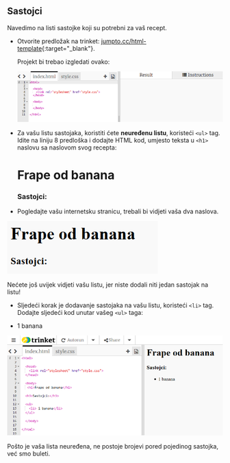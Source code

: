 ## Sastojci

Navedimo na listi sastojke koji su potrebni za vaš recept.

+ Otvorite predložak na trinket: [jumpto.cc/html-template](http://jumpto.cc/html-template){:target="_blank"}.
    
    Projekt bi trebao izgledati ovako:
    
    ![screenshot](images/recipe-starter.png)

+ Za vašu listu sastojaka, koristiti ćete **neuređenu listu**, koristeći `<ul>` tag. Idite na liniju 8 predloška i dodajte HTML kod, umjesto teksta u `<h1>` naslovu sa naslovom svog recepta:

    <h1>Frape od banana</h1>
    
    <h3>Sastojci:</h3>
    
    <ul>
    
    </ul>
    

+ Pogledajte vašu internetsku stranicu, trebali bi vidjeti vaša dva naslova.

![screenshot](images/recipe-headings.png)

Nećete još uvijek vidjeti vašu listu, jer niste dodali niti jedan sastojak na listu!

+ Sljedeći korak je dodavanje sastojaka na vašu listu, koristeći `<li>` tag. Dodajte sljedeći kod unutar vašeg `<ul>` taga:

    <li>1 banana</li>
    

![screenshot](images/recipe-ul.png)

Pošto je vaša lista neuređena, ne postoje brojevi pored pojedinog sastojka, već smo buleti.
